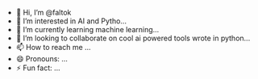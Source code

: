 - 👋 Hi, I’m @faltok
- 👀 I’m interested in  AI and Pytho...
- 🌱 I’m currently learning machine learning...
- 💞️ I’m looking to collaborate on cool ai powered tools wrote in python...
- 📫 How to reach me ...
- 😄 Pronouns: ...
- ⚡ Fun fact: ...

<!---
faltok/faltok is a ✨ special ✨ repository because its `README.md` (this file) appears on your GitHub profile.
You can click the Preview link to take a look at your changes.
--->

